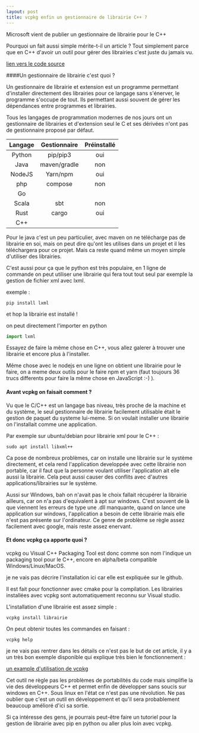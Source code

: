 ```yaml
---
layout: post
title: vcpkg enfin un gestionnaire de librairie C++ ?
---
```


Microsoft vient de publier un gestionnaire de librairie pour le C++

Pourquoi un fait aussi simple mérite-t-il un article ? Tout simplement parce que en C++ d'avoir un outil pour gérer des librairies c'est juste du jamais vu.

[lien vers le code source](https://github.com/Microsoft/vcpkg)

####Un gestionnaire de librairie c'est quoi ?

Un gestionnaire de librairie et extension est un programme permettant d'installer directement des librairies  pour ce langage sans s'énerver, le programme s'occupe de tout.  Ils permettant aussi souvent de gérer les dépendances entre programmes et librairies.

Tous les langages de programmation modernes de nos jours ont un gestionnaire de librairies et d'extension seul le C et ses dérivées n'ont pas de gestionnaire proposé par défaut.

| Langage | Gestionnaire | Préinstallé |
| :-----: | :----------: | :---------: |
| Python  |   pip/pip3   |     oui     |
|  Java   | maven/gradle |     non     |
| NodeJS  |   Yarn/npm   |     oui     |
|   php   |   compose    |     non     |
|   Go    |              |             |
|  Scala  |     sbt      |     non     |
|  Rust   |    cargo     |     oui     |
|   C++   |              |             |

Pour le java c'est un peu particulier, avec maven on ne télécharge pas de librairie en soi, mais on peut dire qu'ont les utilises dans un projet et il les téléchargera pour ce projet. Mais ca reste quand même un moyen simple d'utiliser des librairies.

C'est aussi pour ça que le python est très populaire, en 1 ligne de commande on peut utiliser une librairie qui fera tout tout seul par exemple la gestion de fichier xml avec lxml.

exemple : 

```shell
pip install lxml
```

et hop la librairie est installé !

on peut directement l'importer en python

```python
import lxml
```

Essayez de faire la même chose en C++, vous allez galerer à trouver une librairie et encore plus à l'installer.

Même chose avec le nodejs en une ligne on obtient une librairie pour le faire, on a meme deux outils pour le faire npm et yarn (faut toujours 36 trucs differents pour faire la même chose en JavaScript :-) ).

#### Avant vcpkg on faisait comment ?

Vu que le C/C++ est un langage bas niveau, très proche de la machine et du système, le seul gestionnaire de librairie facilement utilisable était le gestion de paquet du systeme lui-meme. 
Si on voulait installer une librairie on l'installait comme une application.

Par exemple sur ubuntu/debian pour librairie xml pour le C++ :

```shell
sudo apt install libxml++
```

Ca pose de nombreux problèmes, car on installe une librairie sur le système directement, et cela rend l'application developpée avec cette librairie non portable, car il faut que la personne voulant utiliser l'application ait elle aussi la librairie. Cela peut aussi causer des conflits avec d'autres applications/librairies sur le système. 

Aussi sur Windows, bah on n'avait pas le choix fallait récupérer la librairie ailleurs, car on n'a pas d'equivalent à apt sur windows. C'est souvent de là que viennent les erreurs de type une .dll manquante, quand on lance une application sur windows, l'application a besoin de cette librairie mais elle n'est pas présente sur l'ordinateur. Ce genre de problème se règle assez facilement avec google, mais reste assez enervant.

#### Et donc vcpkg ça apporte quoi ?

vcpkg ou Visual C++ Packaging Tool est donc comme son nom l'indique un packaging tool pour le C++, encore en alpha/beta compatible Windows/Linux/MacOS. 

je ne vais pas décrire l'installation ici car elle est expliquée sur le github.

Il est fait pour fonctionner avec cmake pour la compilation. Les librairies installées avec vcpkg sont automatiquement reconnu sur Visual studio.

L'installation d'une librairie est assez simple :

```shell
vcpkg install librairie
```

On peut obtenir toutes les commandes en faisant : 

```shell
vcpkg help
```

je ne vais pas rentrer dans les détails ce n'est pas le but de cet article, il y a un très bon exemple disponible qui explique très bien le fonctionnement :

[un example d'utilisation de vcpkg](https://github.com/Microsoft/vcpkg/blob/master/docs/examples/using-sqlite.md)	

Cet outil ne règle pas les problèmes de portabilités du code mais simplifie la vie des développeurs C++ et permet enfin de développer sans soucis sur windows en C++. Sous linux en l'état ce n'est pas une révolution. Ne pas oublier que c'est un outil en développement et qu'il sera probablement beaucoup amélioré d'ici sa sortie.

Si ça intéresse des gens, je pourrais peut-être faire un tutoriel pour la gestion de librairie avec pip en python ou aller plus loin avec vcpkg.

